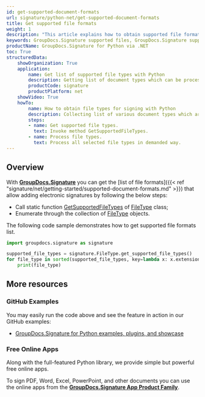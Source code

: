 ```yaml
---
id: get-supported-document-formats
url: signature/python-net/get-supported-document-formats
title: Get supported file formats
weight: 1
description: "This article explains how to obtain supported file formats list for PDF, Words, Spreadsheet or Presentation document types when working with GroupDocs.Signature for Python via .NET within your Python applications."
keywords: GroupDocs.Signature supported files, GroupDocs.Signature supported documents, GroupDocs.Signature PDF files, GroupDocs.Signature Words files, GroupDocs.Signature Presentation files, GroupDocs.Signature Spreadsheet files
productName: GroupDocs.Signature for Python via .NET 
toc: True
structuredData:
    showOrganization: True
    application:    
        name: Get list of supported file types with Python    
        description: Getting list of document types which can be processed using Python language and GroupDocs.Signature for Python via .NET APIs
        productCode: signature
        productPlatform: net 
    showVideo: True
    howTo:
        name: How to obtain file types for signing with Python 
        description: Collecting list of various document types which are suitable for signing in Python
        steps:
        - name: Get supported file types.
          text: Invoke method GetSupportedFileTypes. 
        - name: Process file types.
          text: Process all selected file types in demanded way. 
---
```


## Overview

With [**GroupDocs.Signature**](https://products.groupdocs.com/signature/python-net) you can get the [list of file formats]({{< ref "signature/net/getting-started/supported-document-formats.md" >}}) that allow adding electronic signatures by following the below steps:

* Call static function [GetSupportedFileTypes](https://reference.groupdocs.com/signature/net/groupdocs.signature.domain/filetype/getsupportedfiletypes) of [FileType](https://reference.groupdocs.com/signature/net/groupdocs.signature.domain/filetype) class;
* Enumerate through the collection of [FileType](https://reference.groupdocs.com/signature/net/groupdocs.signature.domain/filetype) objects.

The following code sample demonstrates how to get supported file formats list.

```python
import groupdocs.signature as signature

supported_file_types = signature.FileType.get_supported_file_types()
for file_type in sorted(supported_file_types, key=lambda x: x.extension):
    print(file_type)
```



## More resources

### GitHub Examples

You may easily run the code above and see the feature in action in our GitHub examples:

* [GroupDocs.Signature for Python examples, plugins, and showcase](https://github.com/groupdocs-signature/GroupDocs.Signature-for-Python)



### Free Online Apps

Along with the full-featured Python library, we provide simple but powerful free online apps.

To sign PDF, Word, Excel, PowerPoint, and other documents you can use the online apps from the **[GroupDocs.Signature App Product Family](https://products.groupdocs.app/signature/family)**.
